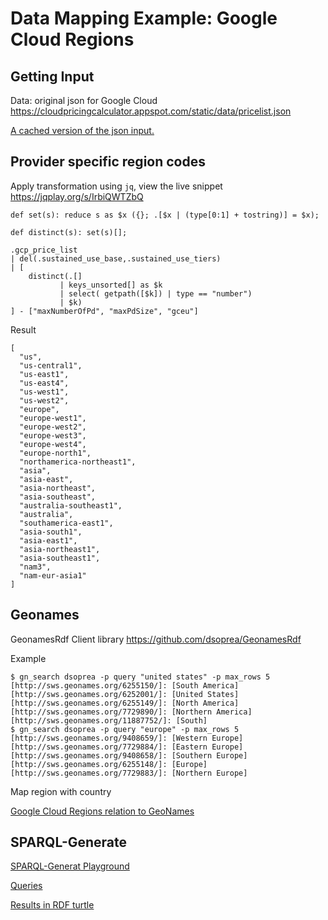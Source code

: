 # Data Mapping Example: Google Cloud Regions
## Getting Input
Data: original json for Google Cloud
https://cloudpricingcalculator.appspot.com/static/data/pricelist.json

[A cached version of the json input.](data/pricelist.json)

## Provider specific region codes
Apply transformation using `jq`, view the live snippet https://jqplay.org/s/IrbiQWTZbQ
```
def set(s): reduce s as $x ({}; .[$x | (type[0:1] + tostring)] = $x);

def distinct(s): set(s)[];

.gcp_price_list
| del(.sustained_use_base,.sustained_use_tiers)
| [ 
    distinct(.[]
           | keys_unsorted[] as $k
           | select( getpath([$k]) | type == "number")
           | $k)
] - ["maxNumberOfPd", "maxPdSize", "gceu"]
```
Result
```
[
  "us",
  "us-central1",
  "us-east1",
  "us-east4",
  "us-west1",
  "us-west2",
  "europe",
  "europe-west1",
  "europe-west2",
  "europe-west3",
  "europe-west4",
  "europe-north1",
  "northamerica-northeast1",
  "asia",
  "asia-east",
  "asia-northeast",
  "asia-southeast",
  "australia-southeast1",
  "australia",
  "southamerica-east1",
  "asia-south1",
  "asia-east1",
  "asia-northeast1",
  "asia-southeast1",
  "nam3",
  "nam-eur-asia1"
]
```

## Geonames
GeonamesRdf Client library
https://github.com/dsoprea/GeonamesRdf

Example
```
$ gn_search dsoprea -p query "united states" -p max_rows 5
[http://sws.geonames.org/6255150/]: [South America]
[http://sws.geonames.org/6252001/]: [United States]
[http://sws.geonames.org/6255149/]: [North America]
[http://sws.geonames.org/7729890/]: [Northern America]
[http://sws.geonames.org/11887752/]: [South]
$ gn_search dsoprea -p query "europe" -p max_rows 5
[http://sws.geonames.org/9408659/]: [Western Europe]
[http://sws.geonames.org/7729884/]: [Eastern Europe]
[http://sws.geonames.org/9408658/]: [Southern Europe]
[http://sws.geonames.org/6255148/]: [Europe]
[http://sws.geonames.org/7729883/]: [Northern Europe]
```
Map region with country 

[Google Cloud Regions relation to GeoNames](data/gcloud_region.json)

## SPARQL-Generate
[SPARQL-Generat Playground](https://ci.mines-stetienne.fr/sparql-generate/playground.html)

[Queries](sparql-generate/gcloud_region.rqg)

[Results in RDF turtle](sparql-generate/result/gcloud_storage.ttl)
